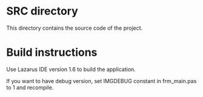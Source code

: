 # SRC directory

This directory contains the source code of the project.

Build instructions
==================

Use Lazarus IDE version 1.6 to build the application.

If you want to have debug version, set IMGDEBUG constant in frm_main.pas to 1 and recompile.
